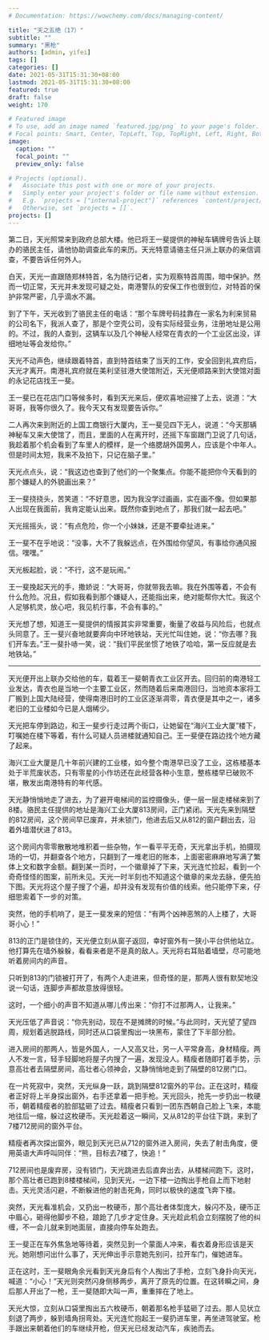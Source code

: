 ```yaml
---
# Documentation: https://wowchemy.com/docs/managing-content/

title: "天之五绝（17）"
subtitle: ""
summary: "黑枪"
authors: [admin, yifei]
tags: []
categories: []
date: 2021-05-31T15:31:30+08:00
lastmod: 2021-05-31T15:31:30+08:00
featured: true
draft: false
weight: 170

# Featured image
# To use, add an image named `featured.jpg/png` to your page's folder.
# Focal points: Smart, Center, TopLeft, Top, TopRight, Left, Right, BottomLeft, Bottom, BottomRight.
image:
  caption: ""
  focal_point: ""
  preview_only: false

# Projects (optional).
#   Associate this post with one or more of your projects.
#   Simply enter your project's folder or file name without extension.
#   E.g. `projects = ["internal-project"]` references `content/project/deep-learning/index.md`.
#   Otherwise, set `projects = []`.
projects: []
---
```


第二日，天光照常来到政府总部大楼。他已将王一斐提供的神秘车辆牌号告诉上联办的骆民主任，请他协助调查此车的来历。天光特意请骆主任只派上联办的亲信调查，不要告诉任何外人。

<!--more-->

白天，天光一直跟随郑林特首，名为随行记者，实为观察特首周围，暗中保护。然而一切正常，天光并未发现可疑之处，南港警队的安保工作也很到位，对特首的保护非常严密，几乎滴水不漏。

到了下午，天光收到了骆民主任的电话：“那个车牌号码挂靠在一家名为利来贸易的公司名下，我派人查了，那是个空壳公司，没有实际经营业务，注册地址是公用的。不过，我的人查到，这辆车以及几个神秘人经常在青衣的一个工业区出没，详细地址等会发给你。”

天光不动声色，继续跟着特首，直到特首结束了当天的工作，安全回到礼宾府后，天光才离开。南港礼宾府就在美利坚驻港大使馆附近，天光便顺路来到大使馆对面的永记花店找王一斐。

王一斐已在花店门口等候多时，看到天光来后，便欢喜地迎接了上去，说道：“大哥哥，我等你很久了。我今天又有发现要告诉你。”

二人再次来到附近的上国工商银行大厦内，王一斐见四下无人，说道：“今天那辆神秘车又来大使馆了，而且，里面的人在离开时，还摇下车窗跟门卫说了几句话，我趁着那个机会看到了车里人的模样，是一个络腮胡外国男人，应该是个中年人。但是时间太短，我来不及拍下，只记在脑子里。”

天光点点头，说：“我这边也查到了他们的一个聚集点。你能不能把你今天看到的那个嫌疑人的外貌画出来？”

王一斐挠挠头，苦笑道：“不好意思，因为我没学过画画，实在画不像。但如果那人出现在我面前，我肯定能认出来。既然你查到地点了，那我们就一起去吧。”

天光摇摇头，说：“有点危险，你一个小妹妹，还是不要牵扯进来。”

王一斐不在乎地说：“没事，大不了我躲远点，在外围给你望风，有事给你通风报信。嘿嘿。”

天光板起脸，说：“不行，这不是玩闹。”

王一斐挽起天光的手，撒娇说：“大哥哥，你就带我去嘛。我在外围等着，不会有什么危险。况且，假如我看到那个嫌疑人，还能指出来，绝对能帮你大忙。我这个人足够机灵，放心吧，我见机行事，不会有事的。”

天光想了想，知道王一斐提供的情报其实非常重要，衡量了收益与风险后，也就点头同意了。王一斐兴奋地就要奔向中环地铁站，天光忙叫住她，说：“你去哪？我们开车去。”王一斐扑哧一笑，说：“我们平民坐惯了地铁了哈哈，第一反应就是去地铁站。”

------

天光便开出上联办交给他的车，载着王一斐朝青衣工业区开去。回归前的南港轻工业发达，青衣也是当地一个主要工业区，然而随着后来南港回归，当地资本家将工厂搬到上国大陆经营，使得南港旧时的工业区逐渐凋零，青衣便是其中之一，诸多老旧的工业楼如今已是人烟稀少。

天光把车停到路边，和王一斐步行走过两个街口，让她留在“海兴工业大厦”楼下，叮嘱她在楼下等着，有什么可疑人员进楼就通知自己。王一斐便在路边找个地方藏了起来。

海兴工业大厦是几十年前兴建的工业楼，如今整个南港早已没了工业，这栋楼基本处于半荒废状态，只有零星的小作坊还在此经营各种小生意，整栋楼早已破败不堪，散发出南港特有的年代感。

天光静悄悄地走了进去，为了避开电梯间的监控摄像头，便一层一层走楼梯来到了8楼。骆民主任提供的地址是海兴工业大厦813房间，正门紧闭。天光先来到隔壁的812房间，这个房间早已废弃，并未锁门，他进去后又从812的窗户翻出去，沿着外墙潜伏进了813。

这个房间内零零散散地堆积着一些杂物，乍一看平平无奇，天光拿出手机，拍摄现场的一切，并翻查各个地方，只翻到了一堆老旧的账本，上面密密麻麻地写满了繁体上文和数字金额。翻到某一页时，一个徽章掉了下来，天光连忙捡起，看到一个奇奇怪怪的图案，前所未见。天光一时半刻也不知道这个徽章的来龙去脉，便先拍下图。天光将这个屋子搜了个遍，却并没有发现有价值的线索。他只能停下来，仔细思索着下一步的对策。

突然，他的手机响了，是王一斐发来的短信：“有两个凶神恶煞的人上楼了，大哥哥小心！”

813的正门是锁住的，天光便立刻从窗子返回，幸好窗外有一狭小平台供他站立。他打算先在墙外躲躲，看看来者是不是真的敌人。天光将右耳贴着墙壁，尽可能地听着房间内的声音。

只听到813的门锁被打开了，有两个人走进来，但奇怪的是，那两人很有默契地没说一句话，连脚步声都故意放得很轻。

这时，一个细小的声音不知道从哪儿传出来：“你打不过那两人，让我来。”

天光压低了声音说：“你先别动，现在不是摊牌的时候。”与此同时，天光望了望四周，规划着逃脱路线，同时还从口袋里掏出一块黑布，蒙住了下半部分脸。

进入房间的那两人，皆是外国人，一人又高又壮，另一人平常身高，身材精瘦。两人不发一言，轻手轻脚地将屋子内搜了一遍，发现没人。精瘦者随即打着手势，示意高壮者去隔壁房间，高壮者心领神会，又静悄悄地走到了隔壁的812房门口。

在一片死寂中，突然，天光纵身一跃，跳到隔壁812窗外的平台。正在这时，精瘦者正好将上半身探出窗外，右手还拿着一把手枪。天光回头，抢先一步扔出一枚硬币，朝着精瘦者的脸部猛砸了过去。精瘦者只看到一团东西朝自己脸上飞来，本能地往后一缩，躲过这枚硬币。天光趁着这一瞬间，又从812的平台往下跳，来到了7楼712房间的窗外平台。

精瘦者再次探出窗外，眼见到天光已从712的窗外进入房间，失去了射击角度，便用英语大声呼叫同伴：“熊，目标去7楼了，快追！”

712房间也是废弃房，没有锁门，天光跳进去后直奔出去，从楼梯间跑下。这时，那个高壮者已跑到8楼楼梯间，见到天光，一边下楼一边掏出手枪自上而下地射击。天光灵活闪避，不断躲进他的射击死角，同时以极快的速度飞奔下楼。

突然，天光看准机会，又扔出一枚硬币，那个高壮者体型庞大，躲闪不及，硬币正中眉心，砸得他脚步不稳，踉跄了几步才定住身。天光趁此机会立刻摆脱了他的纠缠，不一会儿就来到地面层，直接向停车处跑去。

王一斐正在车外焦急地等待着，突然见到一个蒙面人冲来，看衣着身形应该是天光。她刚想问出什么事了，天光伸出手示意她先别问，拉开车门，催她进车。

正在这时，王一斐眼角余光看到天光身后有个人掏出了手枪，立刻飞身扑向天光，喊道：“小心！”天光则突然闪身侧移两步，离开了原先的位置。在这转瞬之间，身后那人开出了一枪，王一斐随即大叫一声，重重摔在了地上。

天光大惊，立刻从口袋里掏出五六枚硬币，朝着那名枪手猛砸了过去。那人见状立刻退了两步，躲到墙角拐弯处。天光连忙抱起王一斐扔进车里，再坐进驾驶室。枪手跟出来朝着他们的车继续开枪，但天光已经发动汽车，疾驰而去。



